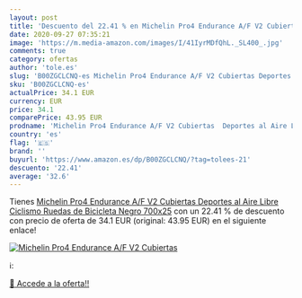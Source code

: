 ```yaml
---
layout: post
title: 'Descuento del 22.41 % en Michelin Pro4 Endurance A/F V2 Cubiertas'
date: 2020-09-27 07:35:21
image: 'https://m.media-amazon.com/images/I/41IyrMDfQhL._SL400_.jpg'
comments: true
category: ofertas
author: 'tole.es'
slug: 'B00ZGCLCNQ-es Michelin Pro4 Endurance A/F V2 Cubiertas Deportes al Aire...'
sku: 'B00ZGCLCNQ-es'
actualPrice: 34.1 EUR
currency: EUR
price: 34.1
comparePrice: 43.95 EUR
prodname: 'Michelin Pro4 Endurance A/F V2 Cubiertas  Deportes al Aire Libre  Ciclismo Ruedas de Bicicleta  Negro  700x25'
country: 'es'
flag: '🇪🇸'
brand: ''
buyurl: 'https://www.amazon.es/dp/B00ZGCLCNQ/?tag=tolees-21'
descuento: '22.41'
average: '32.6'
---
```


Tienes [Michelin Pro4 Endurance A/F V2 Cubiertas  Deportes al Aire Libre  Ciclismo Ruedas de Bicicleta  Negro  700x25](https://www.amazon.es/dp/B00ZGCLCNQ/?tag=tolees-21) con un 22.41 % de descuento con precio de oferta de 34.1 EUR (original: 43.95 EUR) en el siguiente enlace!

[![Michelin Pro4 Endurance A/F V2 Cubiertas](https://m.media-amazon.com/images/I/41IyrMDfQhL._SL400_.jpg)](https://www.amazon.es/dp/B00ZGCLCNQ/?tag=tolees-21)

ℹ️:


[🛒 Accede a la oferta!!](https://www.amazon.es/dp/B00ZGCLCNQ/?tag=tolees-21)
